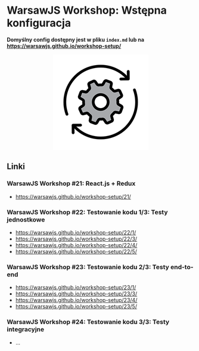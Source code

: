 # WarsawJS Workshop: Wstępna konfiguracja

**Domyślny config dostępny jest w pliku `index.md` lub na <https://warsawjs.github.io/workshop-setup/>**

<p align="center">
    <img src="assets/logo.png" alt="Settings"/>
</p>

## Linki

### WarsawJS Workshop #21: React.js + Redux

* <https://warsawjs.github.io/workshop-setup/21/>

### WarsawJS Workshop #22: Testowanie kodu 1/3: Testy jednostkowe

* <https://warsawjs.github.io/workshop-setup/22/1/>
* <https://warsawjs.github.io/workshop-setup/22/3/>
* <https://warsawjs.github.io/workshop-setup/22/4/>
* <https://warsawjs.github.io/workshop-setup/22/5/>

### WarsawJS Workshop #23: Testowanie kodu 2/3: Testy end-to-end

* <https://warsawjs.github.io/workshop-setup/23/1/>
* <https://warsawjs.github.io/workshop-setup/23/3/>
* <https://warsawjs.github.io/workshop-setup/23/4/>
* <https://warsawjs.github.io/workshop-setup/23/5/>

### WarsawJS Workshop #24: Testowanie kodu 3/3: Testy integracyjne

* ...
